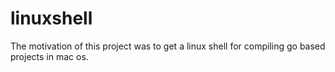 # linuxshell
The motivation of this project was to get a linux shell for compiling go based projects in mac os.
